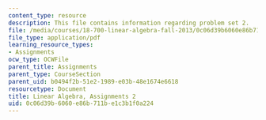 ```yaml
---
content_type: resource
description: This file contains information regarding problem set 2.
file: /media/courses/18-700-linear-algebra-fall-2013/0c06d39b6060e86b711be1c3b1f0a224_MIT18_700F13_ps2.pdf
file_type: application/pdf
learning_resource_types:
- Assignments
ocw_type: OCWFile
parent_title: Assignments
parent_type: CourseSection
parent_uid: b0494f2b-51e2-1989-e03b-48e1674e6618
resourcetype: Document
title: Linear Algebra, Assignments 2
uid: 0c06d39b-6060-e86b-711b-e1c3b1f0a224
---
```

